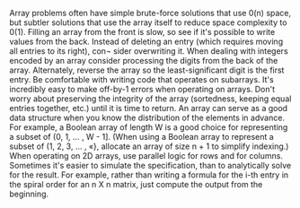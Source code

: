 Array problems often have simple brute-force solutions that use 0(n) space, but
subtler solutions that use the array itself to reduce space complexity to 0(1).
Filling an array from the front is slow, so see if it's possible to write values from
the back.
Instead of deleting an entry (which requires moving all entries to its right), con¬
sider overwriting it.
When dealing with integers encoded by an array consider processing the digits
from the back of the array. Alternately, reverse the array so the least-significant
digit is the first entry.
Be comfortable with writing code that operates on subarrays.
It's incredibly easy to make off-by-1 errors when operating on arrays.
Don't worry about preserving the integrity of the array (sortedness, keeping equal
entries together, etc.) until it is time to return.
An array can serve as a good data structure when you know the distribution of
the elements in advance. For example, a Boolean array of length W is a good
choice for representing a subset of (0, 1, ... , W - 1]. (When using a Boolean array
to represent a subset of (1, 2, 3, ... , «}, allocate an array of size n + 1 to simplify
indexing.)
When operating on 2D arrays, use parallel logic for rows and for columns.
Sometimes it's easier to simulate the specification, than to analytically solve for
the result. For example, rather than writing a formula for the i-th entry in the
spiral order for an n X n matrix, just compute the output from the beginning.